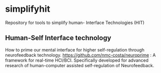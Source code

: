 # simplifyhit
Repository for tools to simplify human- Interface Technologies (HIT)


## Human-Self Interface technology
How to prime our mental interface for higher self-regulation through neurofeedback technology. 
https://github.com/nmc-costa/neuroprime : A framework for real-time HCI/BCI. Specifically developed for advanced research of human-computer assisted self-regulation of Neurofeedback.
